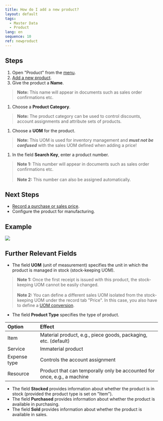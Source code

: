 ```yaml
---
title: How do I add a new product?
layout: default
tags:
  - Master Data
  - Product
lang: en
sequence: 10
ref: newproduct
---
```


## Steps
1. Open "Product" from the [menu](Menu).
1. [Add a new product](New_Record_Window).
1. Give the product a **Name**.
 >**Note:** This name will appear in documents such as sales order confirmations etc.

1. Choose a **Product Category**.
 >**Note:** The product category can be used to control discounts, account assignments and attribute sets of products.

1. Choose a **UOM** for the product.
 >**Note:** This UOM is used for inventory management and ***must not be confused*** with the sales UOM defined when adding a price!

1. In the field **Search Key**, enter a product number.
 >**Note 1:** This number will appear in documents such as sales order confirmations etc.<br><br>
 >**Note 2:** This number can also be assigned automatically.

## Next Steps
- [Record a purchase or sales price](ProductPrice).
- Configure the product for manufacturing.

## Example
![](assets/NewProduct.gif)

## Further Relevant Fields
- The field **UOM** (unit of measurement) specifies the unit in which the product is managed in stock (stock-keeping UOM).
 >**Note 1:** Once the first receipt is issued with this product, the stock-keeping UOM cannot be easily changed.<br><br>
 >**Note 2:** You can define a different sales UOM isolated from the stock-keeping UOM under the record tab "Price". In this case, you also have to define a [UOM conversion](Convert_UOMs).

- The field **Product Type** specifies the type of product.

|	Option | Effect |
| :--- | :--- |
|	Item | Material product, e.g., piece goods, packaging, etc. (default) |
|	Service | Immaterial product |
|	Expense type | Controls the account assignment |
|	Resource | Product that can temporally only be accounted for once, e.g., a machine |

- The field **Stocked** provides information about whether the product is in stock (provided the product type is set on "Item").
- The field **Purchased** provides information about whether the product is available in purchasing.
- The field **Sold** provides information about whether the product is available in sales.
